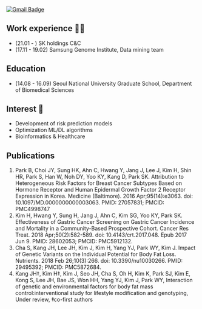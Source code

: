 [![Gmail Badge](https://img.shields.io/badge/Gmail-d14836?style=flat-square&logo=Gmail&logoColor=white&link=mailto:work.wonniey@gmail.com)](mailto:work.wonniey@gmail.com)

## Work experience 🤹‍♀️
- (21.01 - )           SK holdings C&C
- (17.11 - 19.02)  Samsung Genome Institute, Data mining team


## Education
- (14.08 - 16.09) Seoul National University Graduate School, Department of Biomedical Sciences


## Interest 👀
- Development of risk prediction models
- Optimization ML/DL algorithms
- Bioinformatics & Healthcare


## Publications
1.	Park B, Choi JY, Sung HK, Ahn C, Hwang Y, Jang J, Lee J, Kim H, Shin HR, Park S, Han W, Noh DY, Yoo KY, Kang D, Park SK. Attribution to Heterogeneous Risk Factors for Breast Cancer Subtypes Based on Hormone Receptor and Human Epidermal Growth Factor 2 Receptor Expression in Korea. Medicine (Baltimore). 2016 Apr;95(14):e3063. doi: 10.1097/MD.0000000000003063. PMID: 27057831; PMCID: PMC4998747
2.	Kim H, Hwang Y, Sung H, Jang J, Ahn C, Kim SG, Yoo KY, Park SK. Effectiveness of Gastric Cancer Screening on Gastric Cancer Incidence and Mortality in a Community-Based Prospective Cohort. Cancer Res Treat. 2018 Apr;50(2):582-589. doi: 10.4143/crt.2017.048. Epub 2017 Jun 9. PMID: 28602053; PMCID: PMC5912132.
3.	Cha S, Kang JH, Lee JH, Kim J, Kim H, Yang YJ, Park WY, Kim J. Impact of Genetic Variants on the Individual Potential for Body Fat Loss. Nutrients. 2018 Feb 26;10(3):266. doi: 10.3390/nu10030266. PMID: 29495392; PMCID: PMC5872684.
4.	Kang JH‡, Kim H‡, Kim J, Seo JH, Cha S, Oh H, Kim K, Park SJ, Kim E, Kong S, Lee JH, Bae JS, Won HH, Yang YJ, Kim J, Park WY, Interaction of genetic and environmental factors for body fat mass control:interventional study for lifestyle modification and genotyping, Under review, ‡co-first authors


<!--
**heewonkim-git/heewonkim-git** is a ✨ _special_ ✨ repository because its `README.md` (this file) appears on your GitHub profile.

Here are some ideas to get you started:

- 🔭 I’m currently working on ...
- 🌱 I’m currently learning ...
- 👯 I’m looking to collaborate on ...
- 🤔 I’m looking for help with ...
- 💬 Ask me about ...
- 📫 How to reach me: ...
- 😄 Pronouns: ...
- ⚡ Fun fact: ...
-->
